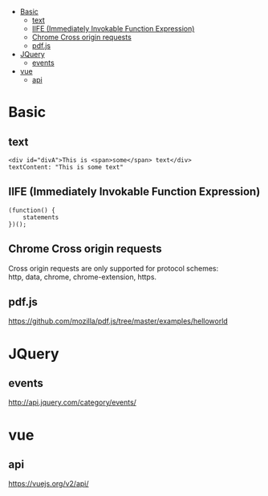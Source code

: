 <!-- TOC -->

- [Basic](#basic)
    - [text](#text)
    - [IIFE (Immediately Invokable Function Expression)](#iife-immediately-invokable-function-expression)
    - [Chrome Cross origin requests](#chrome-cross-origin-requests)
    - [pdf.js](#pdfjs)
- [JQuery](#jquery)
    - [events](#events)
- [vue](#vue)
    - [api](#api)

<!-- /TOC -->

# Basic

## text
    <div id="divA">This is <span>some</span> text</div>
    textContent: "This is some text"

## IIFE (Immediately Invokable Function Expression)
    (function() {
        statements
    })();

## Chrome Cross origin requests
Cross origin requests are only supported for protocol schemes:  
http, data, chrome, chrome-extension, https.

## pdf.js
https://github.com/mozilla/pdf.js/tree/master/examples/helloworld

# JQuery
## events
http://api.jquery.com/category/events/

# vue
## api
https://vuejs.org/v2/api/